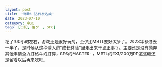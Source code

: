 ```yaml
---
layout: post
title: "街霸6 钻石初达成"
date: 2023-07-10
category: 中文
tags: [日記, 格ゲー, SF6]
---
```


花了100小时左右，游戏还是很好玩的，至少比MBTL要好太多了。2023年都过去一半了，是时候从这种诱人的"成长体验"里走出来干点正事了。主要还是没有抛弃其他事情全力打格斗的打算，SF6的MASTER~，MBTL的EX1/200万RP这些糖还是留着以后再来吃吧。
